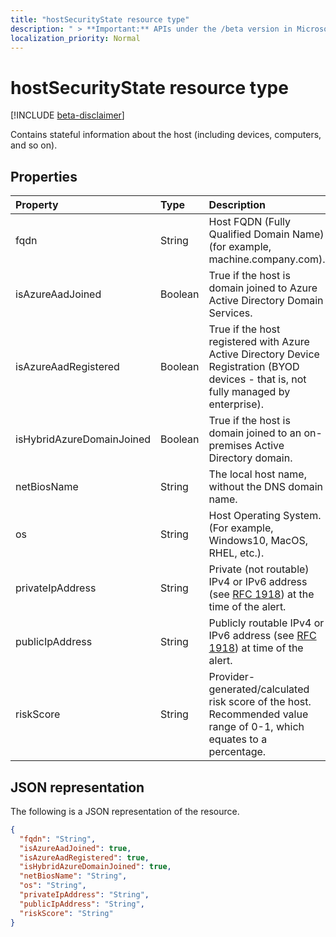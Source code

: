 ```yaml
---
title: "hostSecurityState resource type"
description: " > **Important:** APIs under the /beta version in Microsoft Graph are in preview and are subject to change. Use of these APIs in production applications is not supported."
localization_priority: Normal
---
```


# hostSecurityState resource type

 [!INCLUDE [beta-disclaimer](../../includes/beta-disclaimer.md)]

Contains stateful information about the host (including devices, computers, and so on).

## Properties

| Property   | Type|Description|
|:---------------|:--------|:----------|
|fqdn|String|Host FQDN (Fully Qualified Domain Name) (for example, machine.company.com).|
|isAzureAadJoined|Boolean|True if the host is domain joined to Azure Active Directory Domain Services.|
|isAzureAadRegistered|Boolean|True if the host registered with Azure Active Directory Device Registration (BYOD devices - that is, not fully managed by enterprise).|
|isHybridAzureDomainJoined|Boolean|True if the host is domain joined to an on-premises Active Directory domain.|
|netBiosName|String|The local host name, without the DNS domain name.|
|os|String|Host Operating System. (For example, Windows10, MacOS, RHEL, etc.).|
|privateIpAddress|String|Private (not routable) IPv4 or IPv6 address (see [RFC 1918](https://tools.ietf.org/html/rfc1918)) at the time of the alert.|
|publicIpAddress|String|Publicly routable IPv4 or IPv6 address (see [RFC 1918](https://tools.ietf.org/html/rfc1918)) at time of the alert.|
|riskScore|String|Provider-generated/calculated risk score of the host.  Recommended value range of 0-1, which equates to a percentage.|

## JSON representation

The following is a JSON representation of the resource.

<!-- {
  "blockType": "resource",
  "optionalProperties": [

  ],
  "@odata.type": "microsoft.graph.hostSecurityState"
}-->

```json
{
  "fqdn": "String",
  "isAzureAadJoined": true,
  "isAzureAadRegistered": true,
  "isHybridAzureDomainJoined": true,
  "netBiosName": "String",
  "os": "String",
  "privateIpAddress": "String",
  "publicIpAddress": "String",
  "riskScore": "String"
}

```

<!-- uuid: 8fcb5dbc-d5aa-4681-8e31-b001d5168d79
2015-10-25 14:57:30 UTC -->
<!--
{
  "type": "#page.annotation",
  "description": "hostSecurityState resource",
  "keywords": "",
  "section": "documentation",
  "tocPath": "",
  "suppressions": [
    "Error: /api-reference/beta/resources/hostsecuritystate.md:\r\n      Exception processing links.\r\n    System.ArgumentException: Link Definition was null. Link text: !INCLUDE [beta-disclaimer](../../includes/beta-disclaimer.md)\r\n      at ApiDoctor.Validation.DocFile.get_LinkDestinations()\r\n      at ApiDoctor.Validation.DocSet.ValidateLinks(Boolean includeWarnings, String[] relativePathForFiles, IssueLogger issues, Boolean requireFilenameCaseMatch, Boolean printOrphanedFiles)"
  ]
}
-->
